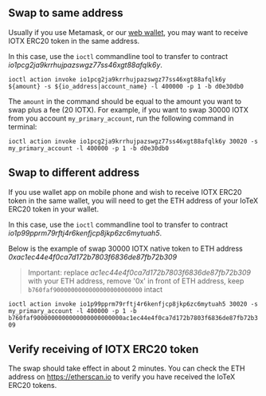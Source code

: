 ##  Swap to same address

Usually if you use Metamask, or our [web wallet](https://iotexscan.io/wallet), you may want to receive IOTX ERC20 token in the same address.

In this case, use the `ioctl` commandline tool to transfer to contract *io1pcg2ja9krrhujpazswgz77ss46xgt88afqlk6y*.

`ioctl action invoke io1pcg2ja9krrhujpazswgz77ss46xgt88afqlk6y ${amount} -s ${io_address|account_name} -l 400000 -p 1 -b d0e30db0`

The `amount` in the command should be equal to the amount you want to swap plus a fee (20 IOTX). For example, if you want to swap 30000 IOTX from you account `my_primary_account`, run the following command in terminal:

`ioctl action invoke io1pcg2ja9krrhujpazswgz77ss46xgt88afqlk6y 30020 -s my_primary_account -l 400000 -p 1 -b d0e30db0`

##  Swap to different address

If you use wallet app on mobile phone and wish to receive IOTX ERC20 token in the same wallet, you will need to get the ETH address of your IoTeX ERC20 token in your wallet.

In this case, use the `ioctl` commandline tool to transfer to contract *io1p99pprm79rftj4r6kenfjcp8jkp6zc6mytuah5*.

Below is the example of swap 30000 IOTX native token to ETH address *0xac1ec44e4f0ca7d172b7803f6836de87fb72b309*

> Important: replace *ac1ec44e4f0ca7d172b7803f6836de87fb72b309* with your ETH address, remove '0x' in front of ETH address, keep `b760faf9000000000000000000000000` intact

`ioctl action invoke io1p99pprm79rftj4r6kenfjcp8jkp6zc6mytuah5 30020 -s my_primary_account -l 400000 -p 1 -b b760faf9000000000000000000000000ac1ec44e4f0ca7d172b7803f6836de87fb72b309` 

##  Verify receiving of IOTX ERC20 token

The swap should take effect in about 2 minutes. You can check the ETH address on https://etherscan.io to verify you have received the IoTeX ERC20 tokens.
